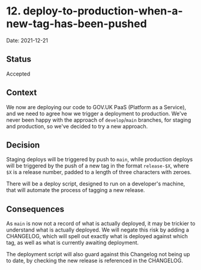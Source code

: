 # 12. deploy-to-production-when-a-new-tag-has-been-pushed

Date: 2021-12-21

## Status

Accepted

## Context

We now are deploying our code to GOV.UK PaaS (Platform as a Service), and we need to
agree how we trigger a deployment to production. We've never been happy with the
approach of `develop`/`main` branches, for staging and production, so we've decided
to try a new approach.

## Decision

Staging deploys will be triggered by push to `main`, while production deploys will be
triggered by the push of a new tag in the format `release-$X`, where `$X` is a release
number, padded to a length of three characters with zeroes.

There will be a deploy script, designed to run on a developer's machine, that will
automate the process of tagging a new release.

## Consequences

As `main` is now not a record of what is actually deployed, it may be trickier to
understand what is actually deployed. We will negate this risk by adding a CHANGELOG,
which will spell out exactly what is deployed against which tag, as well as what
is currently awaiting deployment.

The deployment script will also guard against this Changelog not being up to date,
by checking the new release is referenced in the CHANGELOG.
